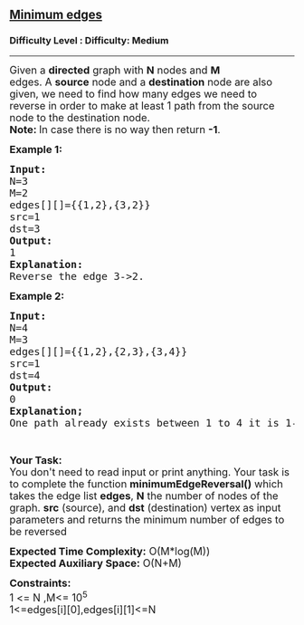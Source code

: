 <h2><a href="https://www.geeksforgeeks.org/problems/minimum-edges/1">Minimum edges</a></h2><h3>Difficulty Level : Difficulty: Medium</h3><hr><div class="problems_problem_content__Xm_eO"><p><span style="font-size:18px">Given a <strong>directed</strong> graph with <strong>N</strong> nodes and <strong>M</strong> edges.&nbsp;A&nbsp;<strong>source</strong> node and a&nbsp;<strong>destination</strong> node are also given, we need to find how many edges we need to reverse in order to make at least 1 path from the source node to the destination node.<br>
<strong>Note:&nbsp;</strong>In case there is no way then return <strong>-1</strong>.</span></p>

<p><strong><span style="font-size:18px">Example 1:</span></strong></p>

<pre><span style="font-size:18px"><strong>Input:</strong>
N=3
M=2
edges[][]={{1,2},{3,2}}
src=1
dst=3
<strong>Output:</strong>
1
<strong>Explanation:</strong>
Reverse the edge 3-&gt;2.</span></pre>

<p><strong><span style="font-size:18px">Example 2:</span></strong></p>

<pre><span style="font-size:18px"><strong>Input:</strong>
N=4
M=3
edges[][]={{1,2},{2,3},{3,4}}
src=1
dst=4
<strong>Output:</strong>
0
<strong>Explanation;</strong>
One path already exists between 1 to 4 it is 1-&gt;2-&gt;3-&gt;4.</span></pre>

<p>&nbsp;</p>

<p><span style="font-size:18px"><strong>Your Task:&nbsp;&nbsp;</strong><br>
You don't need to read input or print anything. Your task is to complete the function <strong>minimumEdgeReversal()</strong>&nbsp;which takes the edge list <strong>edges</strong>, <strong>N</strong> the number of nodes of the graph. <strong>src</strong> (source), and <strong>dst</strong> (destination) vertex<strong>&nbsp;</strong>as input parameters&nbsp;and returns the minimum number of edges to be reversed</span></p>

<p><span style="font-size:18px"><strong>Expected Time Complexity:</strong>&nbsp;O(M*log(M))<br>
<strong>Expected Auxiliary Space:</strong>&nbsp;O(N+M)</span></p>

<p><span style="font-size:18px"><strong>Constraints:</strong><br>
1 &lt;= N ,M&lt;= 10<sup>5</sup><br>
1&lt;=edges[i][0],edges[i][1]&lt;=N</span></p>
</div>
